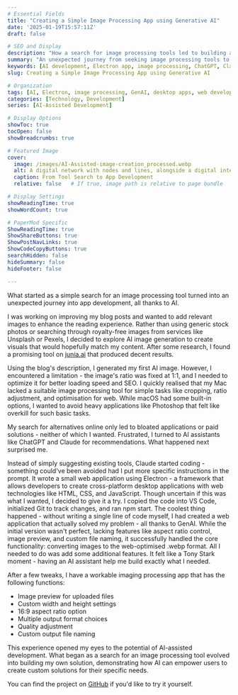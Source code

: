 ```yaml
---
# Essential Fields
title: "Creating a Simple Image Processing App using Generative AI"
date: '2025-01-19T15:57:11Z'
draft: false

# SEO and Display
description: "How a search for image processing tools led to building a custom desktop app with AI assistance, demonstrating the potential of AI-assisted development for solving personal technical challenges."
summary: "An unexpected journey from seeking image processing tools to creating a custom desktop application with AI assistance."
keywords: [AI development, Electron app, image processing, ChatGPT, Claude, desktop application, web technologies, AI assistance]
slug: Creating a Simple Image Processing App using Generative AI  

# Organization
tags: [AI, Electron, image processing, GenAI, desktop apps, web development]
categories: [Technology, Development]
series: [AI-Assisted Development]

# Display Options
showToc: true
tocOpen: false
showBreadcrumbs: true

# Featured Image
cover:
  image: /images/AI-Assisted-image-creation_processed.webp
  alt: A digital network with nodes and lines, alongside a digital interface displaying images of a landscape and a building.
  caption: From Tool Search to App Development
  relative: false   # If true, image path is relative to page bundle

# Display Settings
showReadingTime: true
showWordCount: true

# PaperMod Specific
ShowReadingTime: true
ShowShareButtons: true
ShowPostNavLinks: true
ShowCodeCopyButtons: true
searchHidden: false
hideSummary: false
hideFooter: false

---
```


What started as a simple search for an image processing tool turned into an unexpected journey into app development, all thanks to AI.

I was working on improving my blog posts and wanted to add relevant images to enhance the reading experience. Rather than using generic stock photos or searching through royalty-free images from services like Unsplash or Pexels, I decided to explore AI image generation to create visuals that would hopefully match my content. After some research, I found a promising tool on [junia.ai](https://www.junia.ai/tools/blog-images) that produced decent results.

Using the blog's description, I generated my first AI image. However, I encountered a limitation - the image's ratio was fixed at 1:1, and I needed to optimize it for better loading speed and SEO. I quickly realised that my Mac lacked a suitable image processing tool for simple tasks like cropping, ratio adjustment, and optimisation for web. While macOS had some built-in options, I wanted to avoid heavy applications like Photoshop that felt like overkill for such basic tasks.

My search for alternatives online only led to bloated applications or paid solutions - neither of which I wanted. Frustrated, I turned to AI assistants like ChatGPT and Claude for recommendations. What happened next surprised me.

Instead of simply suggesting existing tools, Claude started coding - something could've been avoided had I put more specific instructions in the prompt. It wrote a small web application using Electron - a framework that allows developers to create cross-platform desktop applications with web technologies like HTML, CSS, and JavaScript. Though uncertain if this was what I wanted, I decided to give it a try. I copied the code into VS Code, initialized Git to track changes, and ran npm start. The coolest thing happened - without writing a single line of code myself, I had created a web application that actually solved my problem - all thanks to GenAI. While the initial version wasn't perfect, lacking features like aspect ratio control, image preview, and custom file naming, it successfully handled the core functionality: converting images to the web-optimised .webp format. All I needed to do was add some additional features. It felt like a Tony Stark moment - having an AI assistant help me build exactly what I needed.

After a few tweaks, I have a workable imaging processing app that has the following functions:
- Image preview for uploaded files
- Custom width and height settings
- 16:9 aspect ratio option
- Multiple output format choices
- Quality adjustment
- Custom output file naming

This experience opened my eyes to the potential of AI-assisted development. What began as a search for an image processing tool evolved into building my own solution, demonstrating how AI can empower users to create custom solutions for their specific needs.

You can find the project on [GitHub](https://github.com/dandange8005/image-processer) if you'd like to try it yourself.
